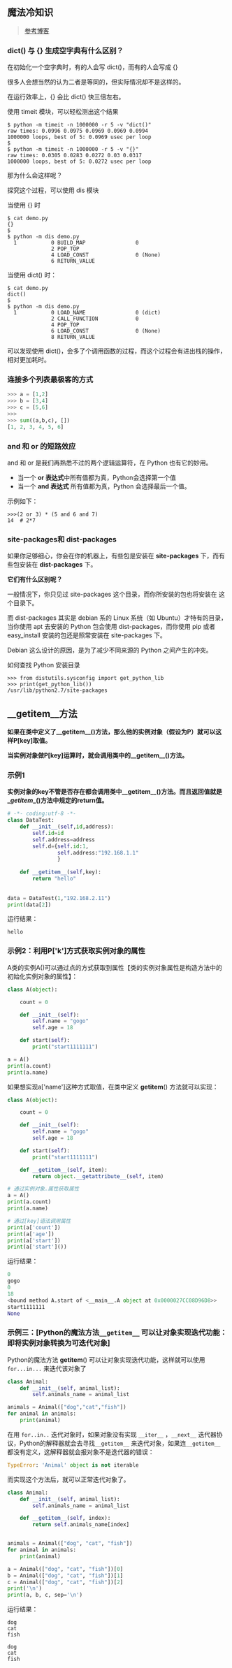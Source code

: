 ## 魔法冷知识

> [参考博客](https://magic.iswbm.com/c02/c02_10.html)

### dict() 与 {} 生成空字典有什么区别？

在初始化一个空字典时，有的人会写 dict()，而有的人会写成 {}

很多人会想当然的认为二者是等同的，但实际情况却不是这样的。

在运行效率上，{} 会比 dict() 快三倍左右。

使用 timeit 模块，可以轻松测出这个结果

```
$ python -m timeit -n 1000000 -r 5 -v "dict()"
raw times: 0.0996 0.0975 0.0969 0.0969 0.0994
1000000 loops, best of 5: 0.0969 usec per loop
$
$ python -m timeit -n 1000000 -r 5 -v "{}"
raw times: 0.0305 0.0283 0.0272 0.03 0.0317
1000000 loops, best of 5: 0.0272 usec per loop
```

那为什么会这样呢？

探究这个过程，可以使用 dis 模块

当使用 {} 时

```
$ cat demo.py
{}
$
$ python -m dis demo.py
  1           0 BUILD_MAP                0
              2 POP_TOP
              4 LOAD_CONST               0 (None)
              6 RETURN_VALUE
```

当使用 dict() 时：

```
$ cat demo.py
dict()
$
$ python -m dis demo.py
  1           0 LOAD_NAME                0 (dict)
              2 CALL_FUNCTION            0
              4 POP_TOP
              6 LOAD_CONST               0 (None)
              8 RETURN_VALUE
```

可以发现使用 dict()，会多了个调用函数的过程，而这个过程会有进出栈的操作，相对更加耗时。

### 连接多个列表最极客的方式

```python
>>> a = [1,2]
>>> b = [3,4]
>>> c = [5,6]
>>>
>>> sum((a,b,c), [])
[1, 2, 3, 4, 5, 6]
```

### and 和 or 的短路效应

and 和 or 是我们再熟悉不过的两个逻辑运算符，在 Python 也有它的妙用。

- 当一个 **or 表达式**中所有值都为真，Python会选择第一个值
- 当一个 **and 表达式** 所有值都为真，Python 会选择最后一个值。

示例如下：

```
>>>(2 or 3) * (5 and 6 and 7)
14  # 2*7
```

### site-packages和 dist-packages

如果你足够细心，你会在你的机器上，有些包是安装在 **site-packages** 下，而有些包安装在 **dist-packages** 下。

**它们有什么区别呢？**

一般情况下，你只见过 site-packages 这个目录，而你所安装的包也将安装在 这个目录下。

而 dist-packages 其实是 debian 系的 Linux 系统（如 Ubuntu）才特有的目录，当你使用 apt 去安装的 Python 包会使用 dist-packages，而你使用 pip 或者 easy_install 安装的包还是照常安装在 site-packages 下。

Debian 这么设计的原因，是为了减少不同来源的 Python 之间产生的冲突。

如何查找 Python 安装目录

```
>>> from distutils.sysconfig import get_python_lib
>>> print(get_python_lib())
/usr/lib/python2.7/site-packages
```

## \__getitem__方法

**如果在类中定义了__getitem__()方法，那么他的实例对象（假设为P）就可以这样P[key]取值。**

**当实例对象做P[key]运算时，就会调用类中的__getitem__()方法。**

### 示例1

**实例对象的key不管是否存在都会调用类中\_\_getitem\_\_()方法。而且返回值就是\__getitem__()方法中规定的return值。**

```python
# -*- coding:utf-8 -*-
class DataTest:
    def __init__(self,id,address):
        self.id=id
        self.address=address
        self.d={self.id:1,
                self.address:"192.168.1.1"
                }
        
    def __getitem__(self,key):
        return "hello"
    
 
data = DataTest(1,"192.168.2.11")
print(data[2]) 
```

运行结果：

```
hello
```

### 示例2：利用P['k']方式获取实例对象的属性

A类的实例A()可以通过点的方式获取到属性【类的实例对象属性是构造方法中的初始化实例对象的属性】：

```python
class A(object):

    count = 0

    def __init__(self):
        self.name = "gogo"
        self.age = 18

    def start(self):
        print("start1111111")

a = A()
print(a.count)
print(a.name)
```

如果想实现a['name']这种方式取值，在类中定义 __getitem__() 方法就可以实现：

```python
class A(object):

    count = 0

    def __init__(self):
        self.name = "gogo"
        self.age = 18

    def start(self):
        print("start1111111")

    def __getitem__(self, item):
        return object.__getattribute__(self, item)

# 通过实例对象.属性获取属性
a = A()
print(a.count)
print(a.name)

# 通过[key]语法调用属性
print(a['count'])
print(a['age'])
print(a['start'])
print(a['start']())
```

运行结果：

```python
0
gogo
0
18
<bound method A.start of <__main__.A object at 0x0000027CC08D96D8>>
start1111111
None
```

### 示例三：[Python的魔法方法`__getitem__` 可以让对象实现迭代功能：即将实例对象转换为可迭代对象]

Python的魔法方法 __getitem__() 可以让对象实现迭代功能，这样就可以使用`for...in...` 来迭代该对象了

```python
class Animal:
    def __init__(self, animal_list):
        self.animals_name = animal_list

animals = Animal(["dog","cat","fish"])
for animal in animals:
    print(animal)
```



在用 `for..in..` 迭代对象时，如果对象没有实现 `__iter__` ，`__next__` 迭代器协议，Python的解释器就会去寻找`__getitem__` 来迭代对象，如果连`__getitem__` 都没有定义，这解释器就会报对象不是迭代器的错误：

```python
TypeError: 'Animal' object is not iterable
```

而实现这个方法后，就可以正常迭代对象了。

```python
class Animal:
    def __init__(self, animal_list):
        self.animals_name = animal_list

    def __getitem__(self, index):
        return self.animals_name[index]


animals = Animal(["dog", "cat", "fish"])
for animal in animals:
    print(animal)

a = Animal(["dog", "cat", "fish"])[0]
b = Animal(["dog", "cat", "fish"])[1]
c = Animal(["dog", "cat", "fish"])[2]
print('\n')
print(a, b, c, sep='\n')
```

运行结果：

```text
dog
cat
fish

dog
cat
fish
```

